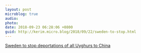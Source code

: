 ```yaml
---
layout: post
microblog: true
audio: 
photo: 
date: 2018-09-23 06:28:06 +0800
guid: http://kerim.micro.blog/2018/09/22/sweden-to-stop.html
---
```

[Sweden to stop deportations of all Uyghurs to China](http://inbeijing.se/bulletin/2018/09/22/sweden-to-stop-deportations-of-all-uyghurs-to-china/)
